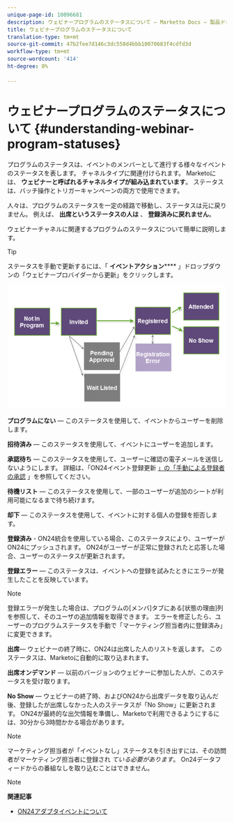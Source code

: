 ```yaml
---
unique-page-id: 10096681
description: ウェビナープログラムのステータスについて — Marketto Docs — 製品ドキュメント
title: ウェビナープログラムのステータスについて
translation-type: tm+mt
source-git-commit: 47b2fee7d146c3dc558d4bbb10070683f4cdfd3d
workflow-type: tm+mt
source-wordcount: '414'
ht-degree: 0%

---
```



# ウェビナープログラムのステータスについて {#understanding-webinar-program-statuses}

プログラムのステータスは、イベントのメンバーとして進行する様々なイベントのステータスを表します。 チャネルタイプに関連付けられます。 Marketoには、 **ウェビナーと呼ばれるチャネルタイプが組み込まれています**。 ステータスは、バッチ操作とトリガーキャンペーンの両方で使用できます。

人々は、プログラムのステータスを一定の経路で移動し、ステータスは元に戻りません。 例えば、 **出席というステータスの人は** 、 **登録済みに戻れません**。

ウェビナーチャネルに関連するプログラムのステータスについて簡単に説明します。

>[!TIP]
>
>ステータスを手動で更新するには、「 **イベントアクション****** 」ドロップダウンの「ウェビナープロバイダーから更新」をクリックします。

![](assets/image2015-12-17-13-3a52-3a39.png)

**プログラムにない** — このステータスを使用して、イベントからユーザーを削除します。

**招待済み** — このステータスを使用して、イベントにユーザーを追加します。

**承認待ち** — このステータスを使用して、ユーザーに確認の電子メールを送信しないようにします。 詳細は、「ON24イベント登録更新 [」の「手動による登録者の承認](on24-event-registration-updates.md) 」を参照してください。

**待機リスト** — このステータスを使用して、一部のユーザーが追加のシートが利用可能になるまで待ち続けます。

**却下** — このステータスを使用して、イベントに対する個人の登録を拒否します。

**登録済み** - ON24統合を使用している場合、このステータスにより、ユーザーがON24にプッシュされます。 ON24がユーザーが正常に登録されたと応答した場合、ユーザーのステータスが更新されます。

**登録エラー** — このステータスは、イベントへの登録を試みたときにエラーが発生したことを反映しています。

>[!NOTE]
>
>登録エラーが発生した場合は、プログラムの[メンバ]タブにある[状態の理由]列を参照して、そのユーザの追加情報を取得できます。 エラーを修正したら、ユーザーのプログラムステータスを手動で「マーケティング担当者内に登録済み」に変更できます。

**出席**— ウェビナーの終了時に、ON24は出席した人のリストを返します。 このステータスは、Marketoに自動的に取り込まれます。

**出席オンデマンド** — 以前のバージョンのウェビナーに参加した人が、このステータスを受け取ります。

**No Show** — ウェビナーの終了時、およびON24から出席データを取り込んだ後、登録したが出席しなかった人のステータスが「No Show」に更新されます。 ON24が最終的な出欠情報を準備し、Marketoで利用できるようにするには、30分から3時間かかる場合があります。

>[!NOTE]
>
>マーケティング担当者が「イベントなし」ステータスを引き出すには、その訪問者がマーケティング担当者に登録され *ている必要があります*。 On24データフィードからの番組なしを取り込むことはできません。

>[!NOTE]
>
>**関連記事**
>
>* [ON24アダプタイベントについて](understanding-marketo-on24-adapter-events.md)

>



